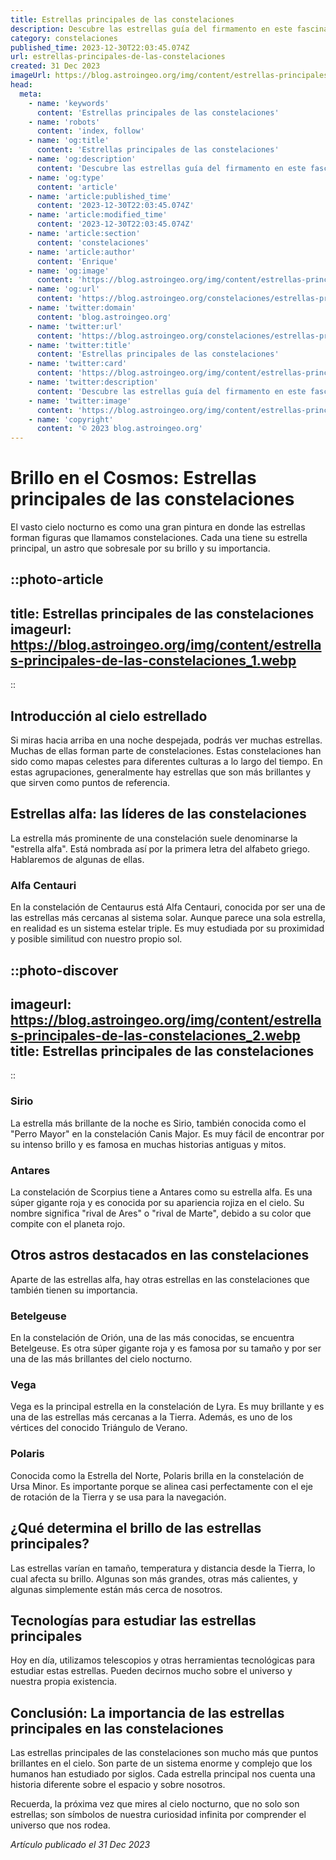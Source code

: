 ```yaml
---
title: Estrellas principales de las constelaciones
description: Descubre las estrellas guía del firmamento en este fascinante artículo que te lleva a explorar las luminarias principales de cada constelación.
category: constelaciones
published_time: 2023-12-30T22:03:45.074Z
url: estrellas-principales-de-las-constelaciones
created: 31 Dec 2023
imageUrl: https://blog.astroingeo.org/img/content/estrellas-principales-de-las-constelaciones_1.webp
head:
  meta:
    - name: 'keywords'
      content: 'Estrellas principales de las constelaciones'
    - name: 'robots'
      content: 'index, follow'
    - name: 'og:title'
      content: 'Estrellas principales de las constelaciones'
    - name: 'og:description'
      content: 'Descubre las estrellas guía del firmamento en este fascinante artículo que te lleva a explorar las luminarias principales de cada constelación.'
    - name: 'og:type'
      content: 'article'
    - name: 'article:published_time'
      content: '2023-12-30T22:03:45.074Z'
    - name: 'article:modified_time'
      content: '2023-12-30T22:03:45.074Z'
    - name: 'article:section'
      content: 'constelaciones'
    - name: 'article:author'
      content: 'Enrique'
    - name: 'og:image'
      content: 'https://blog.astroingeo.org/img/content/estrellas-principales-de-las-constelaciones_1.webp'
    - name: 'og:url'
      content: 'https://blog.astroingeo.org/constelaciones/estrellas-principales-de-las-constelaciones'
    - name: 'twitter:domain'
      content: 'blog.astroingeo.org'
    - name: 'twitter:url'
      content: 'https://blog.astroingeo.org/constelaciones/estrellas-principales-de-las-constelaciones'
    - name: 'twitter:title'
      content: 'Estrellas principales de las constelaciones'
    - name: 'twitter:card'
      content: 'https://blog.astroingeo.org/img/content/estrellas-principales-de-las-constelaciones_1.webp'
    - name: 'twitter:description'
      content: 'Descubre las estrellas guía del firmamento en este fascinante artículo que te lleva a explorar las luminarias principales de cada constelación.'
    - name: 'twitter:image'
      content: 'https://blog.astroingeo.org/img/content/estrellas-principales-de-las-constelaciones_1.webp'
    - name: 'copyright'
      content: '© 2023 blog.astroingeo.org'
---
```

# Brillo en el Cosmos: Estrellas principales de las constelaciones

El vasto cielo nocturno es como una gran pintura en donde las estrellas forman figuras que llamamos constelaciones. Cada una tiene su estrella principal, un astro que sobresale por su brillo y su importancia.

::photo-article
---
title: Estrellas principales de las constelaciones
imageurl: https://blog.astroingeo.org/img/content/estrellas-principales-de-las-constelaciones_1.webp
---
::

## Introducción al cielo estrellado

Si miras hacia arriba en una noche despejada, podrás ver muchas estrellas. Muchas de ellas forman parte de constelaciones. Estas constelaciones han sido como mapas celestes para diferentes culturas a lo largo del tiempo. En estas agrupaciones, generalmente hay estrellas que son más brillantes y que sirven como puntos de referencia.

## Estrellas alfa: las líderes de las constelaciones

La estrella más prominente de una constelación suele denominarse la "estrella alfa". Está nombrada así por la primera letra del alfabeto griego. Hablaremos de algunas de ellas.

### Alfa Centauri

En la constelación de Centaurus está Alfa Centauri, conocida por ser una de las estrellas más cercanas al sistema solar. Aunque parece una sola estrella, en realidad es un sistema estelar triple. Es muy estudiada por su proximidad y posible similitud con nuestro propio sol.


::photo-discover
---
imageurl: https://blog.astroingeo.org/img/content/estrellas-principales-de-las-constelaciones_2.webp
title: Estrellas principales de las constelaciones
---
::

### Sirio

La estrella más brillante de la noche es Sirio, también conocida como el "Perro Mayor" en la constelación Canis Major. Es muy fácil de encontrar por su intenso brillo y es famosa en muchas historias antiguas y mitos.

### Antares

La constelación de Scorpius tiene a Antares como su estrella alfa. Es una súper gigante roja y es conocida por su apariencia rojiza en el cielo. Su nombre significa "rival de Ares" o "rival de Marte", debido a su color que compite con el planeta rojo.

## Otros astros destacados en las constelaciones

Aparte de las estrellas alfa, hay otras estrellas en las constelaciones que también tienen su importancia.

### Betelgeuse

En la constelación de Orión, una de las más conocidas, se encuentra Betelgeuse. Es otra súper gigante roja y es famosa por su tamaño y por ser una de las más brillantes del cielo nocturno.

### Vega

Vega es la principal estrella en la constelación de Lyra. Es muy brillante y es una de las estrellas más cercanas a la Tierra. Además, es uno de los vértices del conocido Triángulo de Verano.

### Polaris

Conocida como la Estrella del Norte, Polaris brilla en la constelación de Ursa Minor. Es importante porque se alinea casi perfectamente con el eje de rotación de la Tierra y se usa para la navegación.

## ¿Qué determina el brillo de las estrellas principales?

Las estrellas varían en tamaño, temperatura y distancia desde la Tierra, lo cual afecta su brillo. Algunas son más grandes, otras más calientes, y algunas simplemente están más cerca de nosotros.

## Tecnologías para estudiar las estrellas principales

Hoy en día, utilizamos telescopios y otras herramientas tecnológicas para estudiar estas estrellas. Pueden decirnos mucho sobre el universo y nuestra propia existencia.

## Conclusión: La importancia de las estrellas principales en las constelaciones

Las estrellas principales de las constelaciones son mucho más que puntos brillantes en el cielo. Son parte de un sistema enorme y complejo que los humanos han estudiado por siglos. Cada estrella principal nos cuenta una historia diferente sobre el espacio y sobre nosotros.

Recuerda, la próxima vez que mires al cielo nocturno, que no solo son estrellas; son símbolos de nuestra curiosidad infinita por comprender el universo que nos rodea.

_Artículo publicado el 31 Dec 2023_